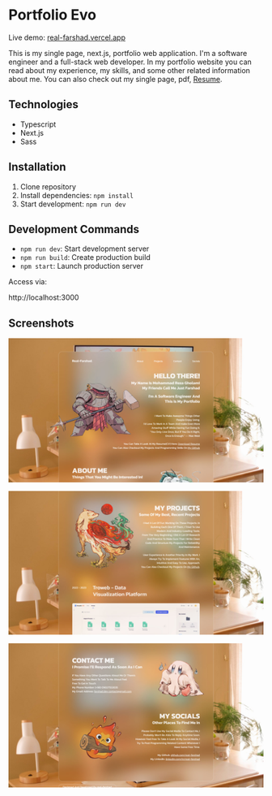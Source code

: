 # Portfolio Evo

Live demo: [real-farshad.vercel.app](https://real-farshad.vercel.app)

This is my single page, next.js, portfolio web application. I'm a software engineer and a full-stack web developer. In my portfolio website you can read about my experience, my skills, and some other related information about me. You can also check out my single page, pdf, [Resume](https://farshad-dev.vercel.app/Farshad_Resume.pdf).

## Technologies

- Typescript
- Next.js
- Sass

## Installation

1. Clone repository
2. Install dependencies: `npm install`
3. Start development: `npm run dev`

## Development Commands

- `npm run dev`: Start development server
- `npm run build`: Create production build
- `npm start`: Launch production server

Access via:

http://localhost:3000

## Screenshots

![Feature 1 Demo](public/screenshots/1.jpg)

![Feature 1 Demo](public/screenshots/2.jpg)

![Feature 1 Demo](public/screenshots/3.jpg)
